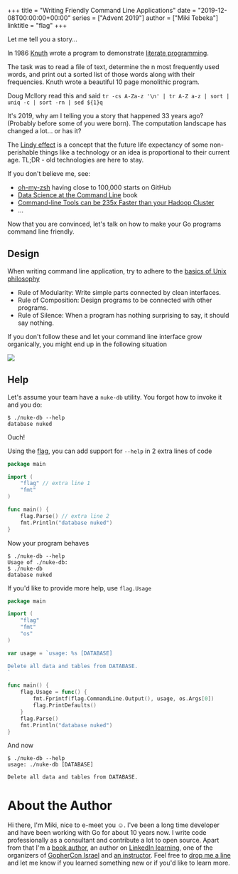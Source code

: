 +++
title = "Writing Friendly Command Line Applications"
date = "2019-12-08T00:00:00+00:00"
series = ["Advent 2019"]
author = ["Miki Tebeka"]
linktitle = "flag"
+++

Let me tell you a story...

In 1986 [Knuth](https://en.wikipedia.org/wiki/Donald_Knuth) wrote a program to
demonstrate [literate
programming](https://en.wikipedia.org/wiki/Literate_programming).

The task was to read a file of text, determine the n most frequently used
words, and print out a sorted list of those words along with their frequencies.
Knuth wrote a beautiful 10 page monolithic program.

Doug Mcllory read this and said 
`tr -cs A-Za-z '\n' | tr A-Z a-z | sort | uniq -c | sort -rn | sed ${1}q`

It's 2019, why am I telling you a story that happened 33 years ago? (Probably
before some of you were born). The computation landscape has changed a lot...
or has it?

The [Lindy effect](https://en.wikipedia.org/wiki/Lindy_effect) is a concept
that the future life expectancy of some non-perishable things like a technology
or an idea is proportional to their current age. TL;DR - old technologies are
here to stay.

If you don't believe me, see:

- [oh-my-zsh](https://github.com/ohmyzsh/ohmyzsh) having close to 100,000 starts on GitHub
- [Data Science at the Command Line](https://www.datascienceatthecommandline.com/) book
- [Command-line Tools can be 235x Faster than your Hadoop Cluster](https://adamdrake.com/command-line-tools-can-be-235x-faster-than-your-hadoop-cluster.html)
- ...

Now that you are convinced, let's talk on how to make your Go programs command
line friendly.

## Design

When writing command line application, try to adhere to the [basics of Unix
philosophy](http://www.catb.org/esr/writings/taoup/html/ch01s06.html)

- Rule of Modularity: Write simple parts connected by clean interfaces.
- Rule of Composition: Design programs to be connected with other programs.
- Rule of Silence: When a program has nothing surprising to say, it should say nothing.

If you don't follow these and let your command line interface grow organically,
you might end up in the following situation

[![](https://imgs.xkcd.com/comics/tar.png)](https://xkcd.com/1168/)


## Help

Let's assume your team have a `nuke-db` utility. You forgot how to invoke it
and you do:

```
$ ./nuke-db --help
database nuked
```

Ouch!

Using the [flag](https://golang.org/pkg/flag/), you can add support for `--help` in 2 extra lines of code

```go
package main

import (
	"flag" // extra line 1
	"fmt"
)

func main() {
	flag.Parse() // extra line 2
	fmt.Println("database nuked")
}
```

Now your program behaves

```
$ ./nuke-db --help
Usage of ./nuke-db:
$ ./nuke-db
database nuked
```

If you'd like to provide more help, use `flag.Usage`

```go
package main

import (
	"flag"
	"fmt"
	"os"
)

var usage = `usage: %s [DATABASE]

Delete all data and tables from DATABASE.
`

func main() {
	flag.Usage = func() {
		fmt.Fprintf(flag.CommandLine.Output(), usage, os.Args[0])
		flag.PrintDefaults()
	}
	flag.Parse()
	fmt.Println("database nuked")
}
```

And now
```
$ ./nuke-db --help
usage: ./nuke-db [DATABASE]

Delete all data and tables from DATABASE.
```



# About the Author
Hi there, I'm Miki, nice to e-meet you ☺. I've been a long time developer and
have been working with Go for about 10 years now. I write code professionally as
a consultant and contribute a lot to open source. Apart from that I'm a [book
author](https://www.amazon.com/Forging-Python-practices-lessons-developing-ebook/dp/B07C1SH5MP),
an author on [LinkedIn
learning](https://www.linkedin.com/learning/search?keywords=miki+tebeka), one of
the organizers of [GopherCon Israel](https://www.gophercon.org.il/) and [an
instructor](https://www.353.solutions/workshops).  Feel free to [drop me a
line](mailto:miki@353solutions.com) and let me know if you learned something
new or if you'd like to learn more.
